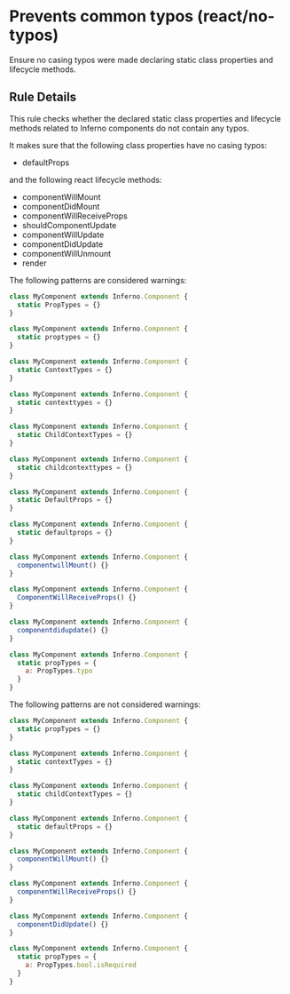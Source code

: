 # Prevents common typos (react/no-typos)

Ensure no casing typos were made declaring static class properties and lifecycle methods.

## Rule Details

This rule checks whether the declared static class properties and lifecycle methods related to Inferno components do not contain any typos.

It makes sure that the following class properties have
no casing typos:

* defaultProps

and the following react lifecycle methods:

* componentWillMount
* componentDidMount
* componentWillReceiveProps
* shouldComponentUpdate
* componentWillUpdate
* componentDidUpdate
* componentWillUnmount
* render


The following patterns are considered warnings:

```js
class MyComponent extends Inferno.Component {
  static PropTypes = {}
}

class MyComponent extends Inferno.Component {
  static proptypes = {}
}

class MyComponent extends Inferno.Component {
  static ContextTypes = {}
}

class MyComponent extends Inferno.Component {
  static contexttypes = {}
}

class MyComponent extends Inferno.Component {
  static ChildContextTypes = {}
}

class MyComponent extends Inferno.Component {
  static childcontexttypes = {}
}

class MyComponent extends Inferno.Component {
  static DefaultProps = {}
}

class MyComponent extends Inferno.Component {
  static defaultprops = {}
}

class MyComponent extends Inferno.Component {
  componentwillMount() {}
}

class MyComponent extends Inferno.Component {
  ComponentWillReceiveProps() {}
}

class MyComponent extends Inferno.Component {
  componentdidupdate() {}
}

class MyComponent extends Inferno.Component {
  static propTypes = {
    a: PropTypes.typo
  }
}

```

The following patterns are not considered warnings:

```js
class MyComponent extends Inferno.Component {
  static propTypes = {}
}

class MyComponent extends Inferno.Component {
  static contextTypes = {}
}

class MyComponent extends Inferno.Component {
  static childContextTypes = {}
}

class MyComponent extends Inferno.Component {
  static defaultProps = {}
}

class MyComponent extends Inferno.Component {
  componentWillMount() {}
}

class MyComponent extends Inferno.Component {
  componentWillReceiveProps() {}
}

class MyComponent extends Inferno.Component {
  componentDidUpdate() {}
}

class MyComponent extends Inferno.Component {
  static propTypes = {
    a: PropTypes.bool.isRequired
  }
}
```
